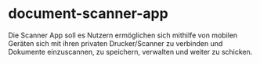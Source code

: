 # document-scanner-app

Die Scanner App soll es Nutzern ermöglichen sich mithilfe von mobilen Geräten sich mit ihren privaten Drucker/Scanner zu verbinden und Dokumente einzuscannen, zu speichern, verwalten und weiter zu schicken.
